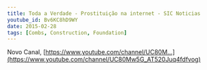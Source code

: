 ```yaml
---
title: Toda a Verdade - Prostituição na internet - SIC Noticias
youtube_id: Bv6KC8hD9WY
date: 2015-02-28
tags: [Combs, Construction, Foundation]
---
```

Novo Canal,  [https://www.youtube.com/channel/UC80M...](https://www.youtube.com/channel/UC80Mw5G_AT520Juq4fdfvog)
